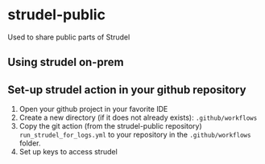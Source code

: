 # strudel-public
Used to share public parts of Strudel 

## Using strudel on-prem
## Set-up strudel action in your github repository
1. Open your github project in your favorite IDE
2. Create a new directory (if it does not already exists): 
`.github/workflows`
2. Copy the git action (from the strudel-public repository) 
`run_strudel_for_logs.yml` to your repository in the `.github/workflows` folder.
1. Set up keys to access strudel 

